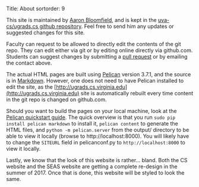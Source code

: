 Title: About
sortorder: 9

This site is maintained by [Aaron
Bloomfield](http://www.cs.virginia.edu/~asb), and is kept in the
[uva-cs/ugrads.cs github
repository](https://github.com/uva-cs/ugrads.cs).  Feel free to send
him any updates or suggested changes for this site.

Faculty can request to be allowed to directly edit the contents of the
git repo.  They can edit either via git or by editing online directly
via github.com.  Students can suggest changes by submitting a [pull
request](https://help.github.com/articles/about-pull-requests/) or by
emailing the contact above.

The actual HTML pages are built using
[Pelican](http://getpelican.com/) version 3.7.1, and the source is in
[Markdown](https://daringfireball.net/projects/markdown/syntax).
However, one does not need to have Pelican installed to edit the site,
as the [http://ugrads.cs.virginia.edu](http://ugrads.cs.virginia.edu)
site is automatically rebuilt every time content in the git repo is
changed on github.com.

Should you want to build the pages on your local machine, look at the
[Pelican quickstart
guide](http://docs.getpelican.com/en/3.7.1/quickstart.html).  The
quick overview is that you run `sudo pip install pelican markdown` to
install it, `pelican content` to generate the HTML files, and `python
-m pelican.server` from the output/ directory to be able to view it
locally (browse to http://localhost:8000).  You will likely have to
change the `SITEURL` field in pelicanconf.py to
`http://localhost:8000` to view it locally.

Lastly, we know that the look of this website is rather... bland.
Both the CS website and the SEAS website are getting a complete
re-design in the summer of 2017.  Once that is done, this website will
be styled to look the same.
